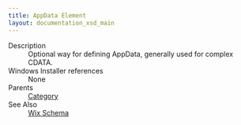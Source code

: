 ```yaml
---
title: AppData Element
layout: documentation_xsd_main
---
```

<dl>
  <dt>Description</dt>
  <dd>Optional way for defining AppData, generally used for complex CDATA.</dd>
  <dt>Windows Installer references</dt>
  <dd>None</dd>
  <dt>Parents</dt>
  <dd>
    <a href="../wix/category">Category</a>
  </dd>
  <dt>See Also</dt>
  <dd>
    <a href="../wix">Wix Schema</a>
  </dd>
</dl>
